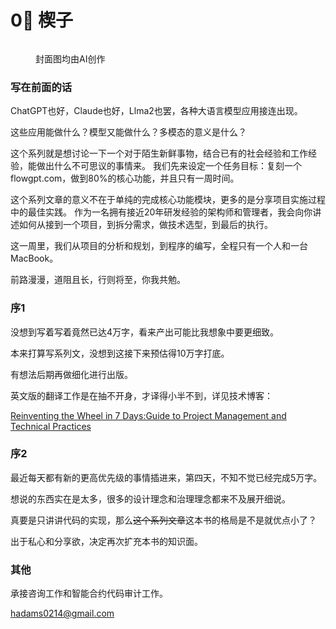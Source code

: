 # 0⃣ 楔子

<figure><img src=".gitbook/assets/DALL·E Wheel Illustration.png" alt=""><figcaption><p>封面图均由AI创作</p></figcaption></figure>

### 写在前面的话

ChatGPT也好，Claude也好，Llma2也罢，各种大语言模型应用接连出现。

&#x20;这些应用能做什么？模型又能做什么？多模态的意义是什么？

&#x20;这个系列就是想讨论一下一个对于陌生新鲜事物，结合已有的社会经验和工作经验，能做出什么不可思议的事情来。 我们先来设定一个任务目标：复刻一个flowgpt.com，做到80%的核心功能，并且只有一周时间。

这个系列文章的意义不在于单纯的完成核心功能模块，更多的是分享项目实施过程中的最佳实践。 作为一名拥有接近20年研发经验的架构师和管理者，我会向你讲述如何从接到一个项目，到拆分需求，做技术选型，到最后的执行。

这一周里，我们从项目的分析和规划，到程序的编写，全程只有一个人和一台MacBook。

前路漫漫，道阻且长，行则将至，你我共勉。



### 序1

没想到写着写着竟然已达4万字，看来产出可能比我想象中要更细致。

本来打算写系列文，没想到这接下来预估得10万字打底。

有想法后期再做细化进行出版。

英文版的翻译工作是在抽不开身，才译得小半不到，详见技术博客：

[Reinventing the Wheel in 7 Days:Guide to Project Management and Technical Practices](https://dev.to/walkman42/7-days-467)



### 序2

最近每天都有新的更高优先级的事情插进来，第四天，不知不觉已经完成5万字。

想说的东西实在是太多，很多的设计理念和治理理念都来不及展开细说。

真要是只讲讲代码的实现，那么~~这个系列文章~~这本书的格局是不是就优点小了？

出于私心和分享欲，决定再次扩充本书的知识面。



### 其他

承接咨询工作和智能合约代码审计工作。

hadams0214@gmail.com
